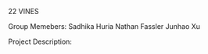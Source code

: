 22 VINES

Group Memebers:
    Sadhika Huria
    Nathan Fassler
    Junhao Xu

Project Description:

